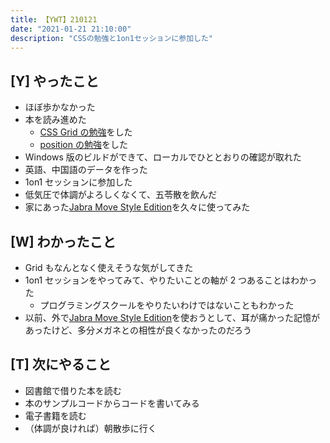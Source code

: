 ```yaml
---
title: 【YWT】210121
date: "2021-01-21 21:10:00"
description: "CSSの勉強と1on1セッションに参加した"
---
```


## [Y] やったこと

- ほぼ歩かなかった
- 本を読み進めた
  - [CSS Grid の勉強](https://github.com/LeeDDHH/book-output/blob/main/%E5%88%9D%E5%BF%83%E8%80%85%E3%81%8B%E3%82%89%E3%81%A1%E3%82%83%E3%82%93%E3%81%A8%E3%81%97%E3%81%9F%E3%83%97%E3%83%AD%E3%81%AB%E3%81%AA%E3%82%8B_Web%E3%83%87%E3%82%B6%E3%82%A4%E3%83%B3%E5%9F%BA%E7%A4%8E%E5%85%A5%E9%96%80/78_CSS_Grid%E3%81%A7%E4%BA%8C%E6%AC%A1%E5%85%83%E7%9A%84%E3%83%AC%E3%82%A4%E3%82%A2%E3%82%A6%E3%83%88.md)をした
  - [position の勉強](https://github.com/LeeDDHH/book-output/blob/main/%E5%88%9D%E5%BF%83%E8%80%85%E3%81%8B%E3%82%89%E3%81%A1%E3%82%83%E3%82%93%E3%81%A8%E3%81%97%E3%81%9F%E3%83%97%E3%83%AD%E3%81%AB%E3%81%AA%E3%82%8B_Web%E3%83%87%E3%82%B6%E3%82%A4%E3%83%B3%E5%9F%BA%E7%A4%8E%E5%85%A5%E9%96%80/79_position%E3%82%92%E4%BD%BF%E3%81%A3%E3%81%9F%E8%A6%81%E7%B4%A0%E3%81%AE%E8%87%AA%E7%94%B1%E9%85%8D%E7%BD%AE.md)をした
- Windows 版のビルドができて、ローカルでひととおりの確認が取れた
- 英語、中国語のデータを作った
- 1on1 セッションに参加した
- 低気圧で体調がよろしくなくて、五苓散を飲んだ
- 家にあった[Jabra Move Style Edition](https://www.jabra.jp/bluetooth-headsets/jabra-move-style-edition##100-96300006-40)を久々に使ってみた

## [W] わかったこと

- Grid もなんとなく使えそうな気がしてきた
- 1on1 セッションをやってみて、やりたいことの軸が 2 つあることはわかった
  - プログラミングスクールをやりたいわけではないこともわかった
- 以前、外で[Jabra Move Style Edition](https://www.jabra.jp/bluetooth-headsets/jabra-move-style-edition##100-96300006-40)を使おうとして、耳が痛かった記憶があったけど、多分メガネとの相性が良くなかったのだろう

## [T] 次にやること

- 図書館で借りた本を読む
- 本のサンプルコードからコードを書いてみる
- 電子書籍を読む
- （体調が良ければ）朝散歩に行く
